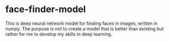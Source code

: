 # face-finder-model
This is deep neural network model for finding faces in images, written in numpy. The purpose is not to create a model that is better than existing but rather for me to develop my skills in deep learning. 
